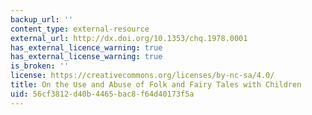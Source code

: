 ```yaml
---
backup_url: ''
content_type: external-resource
external_url: http://dx.doi.org/10.1353/chq.1978.0001
has_external_licence_warning: true
has_external_license_warning: true
is_broken: ''
license: https://creativecommons.org/licenses/by-nc-sa/4.0/
title: On the Use and Abuse of Folk and Fairy Tales with Children
uid: 56cf3812-d40b-4465-bac8-f64d40173f5a
---
```

